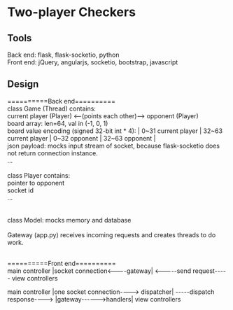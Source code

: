 # Two-player Checkers

## Tools
Back end: flask, flask-socketio, python </br>
Front end: jQuery, angularjs, socketio, bootstrap, javascript </br>

## Design
==========Back end==========</br>
class Game (Thread) contains: </br>
    current player (Player) <--(points each other)--> opponent (Player)</br>
    board array: len=64, val in (-1, 0, 1)</br>
    board value encoding (signed 32-bit int * 4): | 0~31 current player | 32~63 current player | 0~32 opponent | 32~63 opponent | </br>
    json payload: mocks input stream of socket, because flask-socketio does not return connection instance. </br>
    ...</br>
</br>
class Player contains: </br>
    pointer to opponent</br>
    socket id</br>
    ...</br>
</br>    
class Model: mocks memory and database</br>
</br>
Gateway (app.py) receives incoming requests and creates threads to do work.</br>

</br>
==========Front end==========</br>
main controller |socket connection<----gateway| <-----send request-----  view controllers </br>

main controller |one socket connection----> dispatcher| -----dispatch response----> |gateway------>handlers| view controllers </br>


    
 
